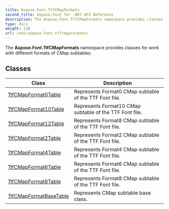 ```yaml
---
title: Aspose.Font.TtfCMapFormats
second_title: Aspose.Font for .NET API Reference
description: The Aspose.Font.TtfCMapFormats namespace provides classes for work with different formats of CMap subtables
type: docs
weight: 110
url: /net/aspose.font.ttfcmapformats/
---
```

The **Aspose.Font.TtfCMapFormats** namespace provides classes for work with different formats of CMap subtables.

## Classes

| Class | Description |
| --- | --- |
| [TtfCMapFormat0Table](./ttfcmapformat0table/) | Represents Format0 CMap subtable of the TTF Font file. |
| [TtfCMapFormat10Table](./ttfcmapformat10table/) | Represents Format10 CMap subtable of the TTF Font file. |
| [TtfCMapFormat12Table](./ttfcmapformat12table/) | Represents Format8 CMap subtable of the TTF Font file. |
| [TtfCMapFormat2Table](./ttfcmapformat2table/) | Represents Format2 CMap subtable of the TTF Font file. |
| [TtfCMapFormat4Table](./ttfcmapformat4table/) | Represents Format4 CMap subtable of the TTF Font file. |
| [TtfCMapFormat6Table](./ttfcmapformat6table/) | Represents Format6 CMap subtable of the TTF Font file. |
| [TtfCMapFormat8Table](./ttfcmapformat8table/) | Represents Format8 CMap subtable of the TTF Font file. |
| [TtfCMapFormatBaseTable](./ttfcmapformatbasetable/) | Represents CMap subtable base class. |


